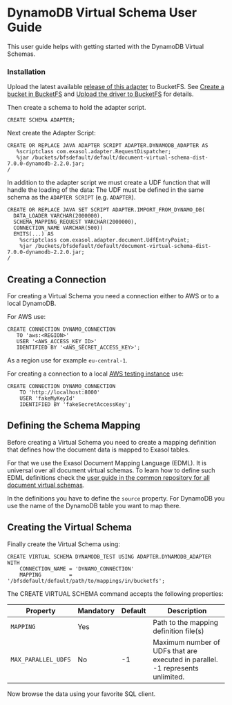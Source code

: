 # DynamoDB Virtual Schema User Guide

This user guide helps with getting started with the DynamoDB Virtual Schemas.

### Installation

Upload the latest available [release of this adapter](https://github.com/exasol/dynamodb-virtual-schema/releases) to BucketFS. See [Create a bucket in BucketFS](https://docs.exasol.com/administration/on-premise/bucketfs/create_new_bucket_in_bucketfs_service.htm) and [Upload the driver to BucketFS](https://docs.exasol.com/administration/on-premise/bucketfs/accessfiles.htm) for details.

Then create a schema to hold the adapter script.

```
CREATE SCHEMA ADAPTER;
```

Next create the Adapter Script:

 ```
CREATE OR REPLACE JAVA ADAPTER SCRIPT ADAPTER.DYNAMODB_ADAPTER AS
    %scriptclass com.exasol.adapter.RequestDispatcher;
    %jar /buckets/bfsdefault/default/document-virtual-schema-dist-7.0.0-dynamodb-2.2.0.jar;
/
```

In addition to the adapter script we must create a UDF function that will handle the loading of the data:
The UDF must be defined in the same schema as the `ADAPTER SCRIPT` (e.g. `ADAPTER`).

```
CREATE OR REPLACE JAVA SET SCRIPT ADAPTER.IMPORT_FROM_DYNAMO_DB(
  DATA_LOADER VARCHAR(2000000),
  SCHEMA_MAPPING_REQUEST VARCHAR(2000000),
  CONNECTION_NAME VARCHAR(500))
  EMITS(...) AS
    %scriptclass com.exasol.adapter.document.UdfEntryPoint;
    %jar /buckets/bfsdefault/default/document-virtual-schema-dist-7.0.0-dynamodb-2.2.0.jar;
/
```

## Creating a Connection

For creating a Virtual Schema you need a connection either to AWS or to a local DynamoDB.

For AWS use:

 ```
CREATE CONNECTION DYNAMO_CONNECTION
    TO 'aws:<REGION>'
    USER '<AWS_ACCESS_KEY_ID>'
    IDENTIFIED BY '<AWS_SECRET_ACCESS_KEY>';
```

As a region use for example `eu-central-1`.

For creating a connection to a local [AWS testing instance](https://docs.aws.amazon.com/de_de/amazondynamodb/latest/developerguide/DynamoDBLocal.html) use:

```
CREATE CONNECTION DYNAMO_CONNECTION
    TO 'http://localhost:8000'
    USER 'fakeMyKeyId'
    IDENTIFIED BY 'fakeSecretAccessKey';

```

## Defining the Schema Mapping

Before creating a Virtual Schema you need to create a mapping definition that defines how the document data is mapped to Exasol tables.

For that we use the Exasol Document Mapping Language (EDML). It is universal over all document virtual schemas. To learn how to define such EDML definitions check the [user guide in the common repository for all document virtual schemas](https://github.com/exasol/virtual-schema-common-document/blob/main/doc/user_guide/edml_user_guide.md).

In the definitions you have to define the `source` property. For DynamoDB you use the name of the DynamoDB table you want to map there.

## Creating the Virtual Schema

Finally create the Virtual Schema using:

```
CREATE VIRTUAL SCHEMA DYNAMODB_TEST USING ADAPTER.DYNAMODB_ADAPTER WITH
    CONNECTION_NAME = 'DYNAMO_CONNECTION'
    MAPPING         = '/bfsdefault/default/path/to/mappings/in/bucketfs';
```

The CREATE VIRTUAL SCHEMA command accepts the following properties:

| Property          | Mandatory   |  Default      |   Description                                                                 |
|-------------------|-------------|---------------|-------------------------------------------------------------------------------|
|`MAPPING`          | Yes         |               | Path to the mapping definition file(s)                                        |
|`MAX_PARALLEL_UDFS`| No          | -1            | Maximum number of UDFs that are executed in parallel. -1 represents unlimited.|

Now browse the data using your favorite SQL client.
